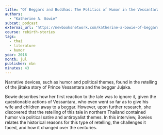 ```yaml
---
title: "Of Beggars and Buddhas: The Politics of Humor in the Vessantara Jataka in Thailand"
authors:
  - "Katherine A. Bowie"
subcat: podcast
external_url: "https://newbooksnetwork.com/katherine-a-bowie-of-beggars-and-buddhas-the-politics-of-humor-in-the-vessantara-jataka-in-thailand-u-wisconsin-press-2017/"
course: rebirth-stories
tags:
  - thai
  - literature
  - humor
year: 2018
month: jul
publisher: nbn
minutes: 43
---
```


Narrative devices, such as humor and political themes, found in the retelling of the jātaka story of Prince Vessantara and the beggar Jujaka.

Bowie describes how her first reaction to the tale was to ignore it, given the questionable actions of Vessantara, who even went so far as to give his wife and children away to a beggar. However, upon further research, she discovered that the retelling of this tale in northern Thailand contained humor via political satire and antiroyalist themes. In this interview, Bowies relates the historical reasons for this type of retelling, the challenges it faced, and how it changed over the centuries.
